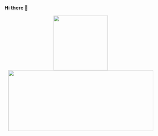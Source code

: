 ### Hi there 👋
<div align="center">
  <a href="https://github.com/carolina-salvado">
  <img height="180em" src="https://github-readme-stats.vercel.app/api?username=carolina-salvado&show_icons=true&theme=dracula&include_all_commits=true&count_private=true"/>
  <img height="200em" width = "480em" src="https://github-readme-stats.vercel.app/api/top-langs/?username=carolina-salvado&layout=compact&langs_count=7&theme=dracula"/>
</div>
 

<!--
**carolina-salvado/carolina-salvado** is a ✨ _special_ ✨ repository because its `README.md` (this file) appears on your GitHub profile.

Here are some ideas to get you started:

- 🔭 I’m currently working on ...
- 🌱 I’m currently learning ...
- 👯 I’m looking to collaborate on ...
- 🤔 I’m looking for help with ...
- 💬 Ask me about ...
- 📫 How to reach me: ...
- 😄 Pronouns: ...
- ⚡ Fun fact: ...
-->
